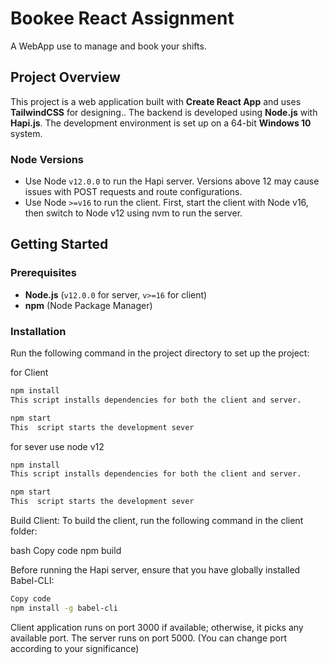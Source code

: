 # Bookee React Assignment
A WebApp use to manage and book your shifts.
## Project Overview

This project is a web application built with **Create React App** and uses **TailwindCSS** for designing.. The backend is developed using **Node.js** with **Hapi.js**. The development environment is set up on a 64-bit **Windows 10** system.

### Node Versions

- Use Node `v12.0.0` to run the Hapi server. Versions above 12 may cause issues with POST requests and route configurations.
- Use Node `>=v16` to run the client. First, start the client with Node v16, then switch to Node v12 using nvm to run the server.

## Getting Started

### Prerequisites

- **Node.js** (`v12.0.0` for server, `v>=16` for client)
- **npm** (Node Package Manager)

### Installation

Run the following command in the project directory to set up the project:

for Client
```bash
npm install
This script installs dependencies for both the client and server.

npm start
This  script starts the development sever
```
for sever use node v12
```bash
npm install
This script installs dependencies for both the client and server.

npm start
This  script starts the development sever
```
Build Client:
To build the client, run the following command in the client folder:

bash
Copy code
npm build

Before running the Hapi server, ensure that you have globally installed Babel-CLI:
```bash
Copy code
npm install -g babel-cli
```
Client application runs on port 3000 if available; otherwise, it picks any available port.
The server runs on port 5000. (You can change port according to your significance)
